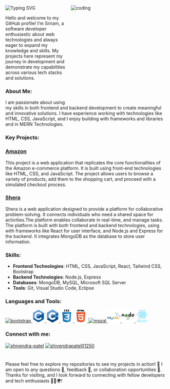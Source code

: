 ![Typing SVG](https://readme-typing-svg.demolab.com?font=Fira+Code&size=30&pause=1000&color=0000FF&center=true&vCenter=true&width=500&height=70&lines=Hi+Guys+😁;I+am+Sriram+👋)
<img align="right" alt="coding" width="300" height="300" src="https://github.com/harshavardhanyadav2004/harshavardhanyadav2004/assets/138381780/5c45b0c8-2b85-4b5a-9e83-ab05fa1cf823">

Hello and welcome to my GitHub profile! I’m Sriram, a software developer enthusiastic about web technologies and always eager to expand my knowledge and skills. My projects here represent my journey in development and demonstrate my capabilities across various tech stacks and solutions.

<h3 align="left">About Me:</h3>

I am passionate about using my skills in both frontend and backend development to create meaningful and innovative solutions. I have experience working with technologies like HTML, CSS, JavaScript, and I enjoy building with frameworks and libraries and in MERN Technologies.

<h3 align="left">Key Projects:</h3>

### [Amazon](https://github.com/sriramgaddam1/Amazon)

This project is a web application that replicates the core functionalities of the Amazon e-commerce platform. It is built using front-end technologies like HTML, CSS, and JavaScript. The project allows users to browse a variety of products, add them to the shopping cart, and proceed with a simulated checkout process.

### [Shera](https://github.com/sriramgaddam1/shera)

Shera is a web application designed to provide a platform for collaborative problem-solving. It connects individuals who need a shared space for activities.The platform enables collaborate in real-time, and manage tasks. The platform is built with both frontend and backend technologies, using with frameworks like React for user interface, and Node.js and Express for the backend. It integrates MongoDB as the database to store user information.

<h3 align="left">Skills:</h3>

- **Frontend Technologies**: HTML, CSS, JavaScript, React, Tailwind CSS, Bootstrap
- **Backend Technologies**: Node.js, Express
- **Databases**: MongoDB, MySQL, Microsoft SQL Server
- **Tools**: Git, Visual Studio Code, Eclipse

<h3 align="left">Languages and Tools:</h3>
<p align="left"> <a href="https://getbootstrap.com/" target="_blank" rel="noreferrer"> <img src="https://getbootstrap.com/docs/5.3/assets/brand/bootstrap-logo-shadow.png" alt="bootstrap" width="40" height="40"/> </a> <a href="https://www.cprogramming.com/" target="_blank" rel="noreferrer"> <img src="https://raw.githubusercontent.com/devicons/devicon/master/icons/c/c-original.svg" alt="c" width="40" height="40"/> </a> <a href="https://www.w3schools.com/cpp/" target="_blank" rel="noreferrer"> <img src="https://raw.githubusercontent.com/devicons/devicon/master/icons/cplusplus/cplusplus-original.svg" alt="cplusplus" width="40" height="40"/> </a> <a href="https://www.w3schools.com/css/" target="_blank" rel="noreferrer"> <img src="https://raw.githubusercontent.com/devicons/devicon/master/icons/css3/css3-original-wordmark.svg" alt="css3" width="40" height="40"/> </a> <a href="https://www.w3.org/html/" target="_blank" rel="noreferrer"> <img src="https://raw.githubusercontent.com/devicons/devicon/master/icons/html5/html5-original-wordmark.svg" alt="html5" width="40" height="40"/> </a> <a href="https://www.microsoft.com/en-us/sql-server" target="_blank" rel="noreferrer"> <img src="https://www.svgrepo.com/show/303229/microsoft-sql-server-logo.svg" alt="mssql" width="40" height="40"/> </a> <a href="https://www.mysql.com/" target="_blank" rel="noreferrer"> <img src="https://raw.githubusercontent.com/devicons/devicon/master/icons/mysql/mysql-original-wordmark.svg" alt="mysql" width="40" height="40"/> </a> <a href="https://nodejs.org" target="_blank" rel="noreferrer"> <img src="https://raw.githubusercontent.com/devicons/devicon/master/icons/nodejs/nodejs-original-wordmark.svg" alt="nodejs" width="40" height="40"/> </a> <a href="https://reactjs.org/" target="_blank" rel="noreferrer"> <img src="https://raw.githubusercontent.com/devicons/devicon/master/icons/react/react-original-wordmark.svg" alt="react" width="40" height="40"/> </a> </p>
<h3 align="left">Connect with me:</h3>

<a href="https://www.linkedin.com/in/sriram-gaddam-a583b2278/" target="blank"><img align="center" src="https://raw.githubusercontent.com/rahuldkjain/github-profile-readme-generator/master/src/images/icons/Social/linked-in-alt.svg" alt="shivendra-patel" height="30" width="40" /></a>
<a href="https://www.instagram.com/sriram_gaddam_/" target="blank"><img align="center" src="https://raw.githubusercontent.com/rahuldkjain/github-profile-readme-generator/master/src/images/icons/Social/instagram.svg" alt="shivendrapatel01250" height="30" width="40" /></a>
<h1>
</h1>
Please feel free to explore my repositories to see my projects in action! 🚀 I am open to any questions 💬, feedback 🌟, or collaboration opportunities 🤝. Thanks for visiting, and I look forward to connecting with fellow developers and tech enthusiasts 👨‍💻🌍!
